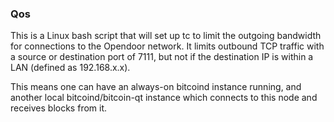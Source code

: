 ### Qos ###

This is a Linux bash script that will set up tc to limit the outgoing bandwidth for connections to the Opendoor network. It limits outbound TCP traffic with a source or destination port of 7111, but not if the destination IP is within a LAN (defined as 192.168.x.x).

This means one can have an always-on bitcoind instance running, and another local bitcoind/bitcoin-qt instance which connects to this node and receives blocks from it.
